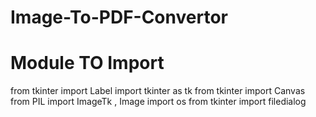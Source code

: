# Image-To-PDF-Convertor
# Module TO Import
  from tkinter import Label
  import tkinter as tk
  from tkinter import Canvas
  from PIL import ImageTk , Image
  import os 
  from tkinter import filedialog
